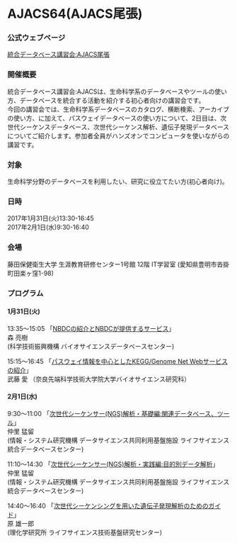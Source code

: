 # AJACS64(AJACS尾張)

### 公式ウェブページ
[統合データベース講習会:AJACS尾張](http://events.biosciencedbc.jp/training/ajacs64)  

### 開催概要
統合データベース講習会:AJACSは、生命科学系のデータベースやツールの使い方、データベースを統合する活動を紹介する初心者向けの講習会です。  
今回の講習会では、生命科学系データベースのカタログ、横断検索、アーカイブの使い方、に加えて、パスウェイデータベースの使い方について、2日目は、次世代シーケンスデータベース、次世代シーケンス解析、遺伝子発現データベースについてご紹介します。参加者全員がハンズオンでコンピュータを使いながらの講習です。

### 対象
生命科学分野のデータベースを利用したい、研究に役立てたい方(初心者向け)。  

### 日時
2017年1月31日(火)13:30-16:45  
2017年2月1日(水)9:30-16:40  

### 会場
藤田保健衛生大学 生涯教育研修センター1号館 12階 IT学習室
(愛知県豊明市沓掛町田楽ヶ窪1-98)

### プログラム
#### 1月31日(火)
13:35～15:05 「[NBDCの紹介とNBDCが提供するサービス](https://github.com/AJACS-training/AJACS64/blob/master/01_mori/)」  
森 亮樹  
(科学技術振興機構 バイオサイエンスデータベースセンター)  

15:15～16:45 「[パスウェイ情報を中心としたKEGG/Genome Net Webサービスの紹介](https://github.com/AJACS-training/AJACS64/blob/master/02_muto/)」  
武藤 愛
（奈良先端科学技術大学院大学バイオサイエンス研究科）

#### 2月1日(水)
9:30～11:00 「[次世代シーケンサー(NGS)解析・基礎編:関連データベース、ツール](https://github.com/AJACS-training/AJACS64/blob/master/03_nakazato/)」  
仲里 猛留  
(情報・システム研究機構 データサイエンス共同利用基盤施設 ライフサイエンス統合データベースセンター)  

11:10～14:30 「[次世代シーケンサー(NGS)解析・実践編:目的別データ解析](https://github.com/AJACS-training/AJACS64/blob/master/04_nakazato/)」  
仲里 猛留  
(情報・システム研究機構 データサイエンス共同利用基盤施設 ライフサイエンス統合データベースセンター)  

14:40～16:40 「[次世代シーケンシングを用いた遺伝子発現解析のためのガイド](https://github.com/AJACS-training/AJACS64/blob/master/05_hara/)」  
原 雄一郎  
(理化学研究所 ライフサイエンス技術基盤研究センター)  
